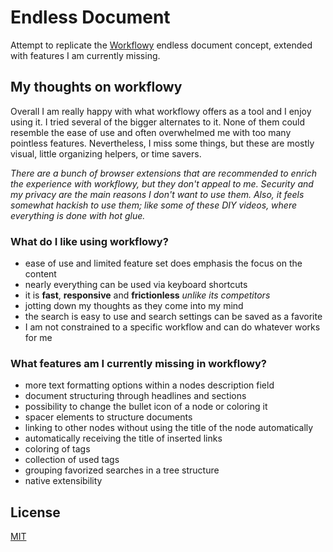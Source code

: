 # Endless Document

Attempt to replicate the [Workflowy](https://workflowy.com) endless document concept, extended with features I am currently missing.

## My thoughts on workflowy

Overall I am really happy with what workflowy offers as a tool and I enjoy using it. I tried several of the bigger alternates to it. None of them could resemble the ease of use and often overwhelmed me with too many pointless features. Nevertheless, I miss some things, but these are mostly visual, little organizing helpers, or time savers. 

*There are a bunch of browser extensions that are recommended to enrich the experience with workflowy, but they don't appeal to me. Security and my privacy are the main reasons I don't want to use them. Also, it feels somewhat hackish to use them; like some of these DIY videos, where everything is done with hot glue.*

### What do I like using workflowy?

- ease of use and limited feature set does emphasis the focus on the content
- nearly everything can be used via keyboard shortcuts
- it is **fast**, **responsive** and **frictionless** *unlike its competitors*
- jotting down my thoughts as they come into my mind
- the search is easy to use and search settings can be saved as a favorite
- I am not constrained to a specific workflow and can do whatever works for me

### What features am I currently missing in workflowy?

- more text formatting options within a nodes description field
- document structuring through headlines and sections
- possibility to change the bullet icon of a node or coloring it
- spacer elements to structure documents
- linking to other nodes without using the title of the node automatically
- automatically receiving the title of inserted links
- coloring of tags
- collection of used tags
- grouping favorized searches in a tree structure
- native extensibility

## License

[MIT](https://choosealicense.com/licenses/mit/)
